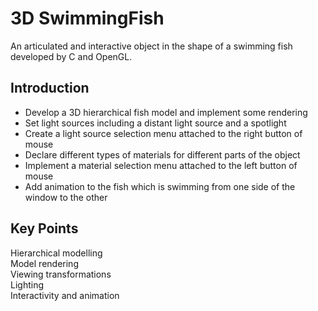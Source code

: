 # 3D SwimmingFish
An articulated and interactive object in the shape of a swimming fish developed by C and OpenGL.

## Introduction
- Develop a 3D hierarchical fish model and implement some rendering  
- Set light sources including a distant light source and a spotlight  
- Create a light source selection menu attached to the right button of mouse  
- Declare different types of materials for different parts of the object  
- Implement a material selection menu attached to the left button of mouse  
- Add animation to the fish which is swimming from one side of the window to the other  

## Key Points
Hierarchical modelling  
Model rendering  
Viewing transformations  
Lighting  
Interactivity and animation
